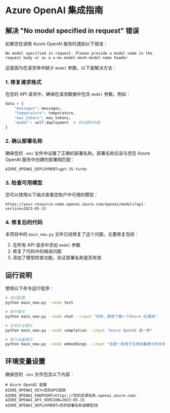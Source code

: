 # Azure OpenAI 集成指南

## 解决 "No model specified in request" 错误

如果您在调用 Azure OpenAI 服务时遇到以下错误：

```
No model specified in request. Please provide a model name in the request body or as a x-ms-model-mesh-model-name header
```

这是因为在请求体中缺少 `model` 参数。以下是解决方法：

### 1. 修复请求格式

在您的 API 请求中，确保在请求数据中包含 `model` 参数。例如：

```python
data = {
    "messages": messages,
    "temperature": temperature,
    "max_tokens": max_tokens,
    "model": self.deployment  # 添加模型参数
}
```

### 2. 确认部署名称

确保您的 `.env` 文件中设置了正确的部署名称。部署名称应该与您在 Azure OpenAI 服务中创建的部署相匹配：

```
AZURE_OPENAI_DEPLOYMENT=gpt-35-turbo
```

### 3. 检查可用模型

您可以使用以下端点查看您账户中可用的模型：
```
https://your-resource-name.openai.azure.com/openai/models?api-version=2023-05-15
```

### 4. 修复后的代码

本项目中的 `main_new.py` 文件已经修复了这个问题。主要修复包括：

1. 在所有 API 请求中添加 `model` 参数
2. 修复了代码中的缩进问题
3. 添加了模型检查功能，验证部署名称是否有效

## 运行说明

使用以下命令运行程序：

```bash
# 测试配置
python main_new.py --mode test

# 聊天模式
python main_new.py --mode chat --input "你好，我想了解一下Azure AI服务"

# 文本补全模式
python main_new.py --mode completion --input "Azure OpenAI 是一种"

# 嵌入向量模式
python main_new.py --mode embeddings --input "这是一段用于生成向量表示的文本"
```

## 环境变量设置

确保您的 `.env` 文件包含以下内容：

```
# Azure OpenAI 配置
AZURE_OPENAI_KEY=您的API密钥
AZURE_OPENAI_ENDPOINT=https://您的资源名称.openai.azure.com/
AZURE_OPENAI_API_VERSION=2023-05-15
AZURE_OPENAI_DEPLOYMENT=您的部署名称或模型ID
```
